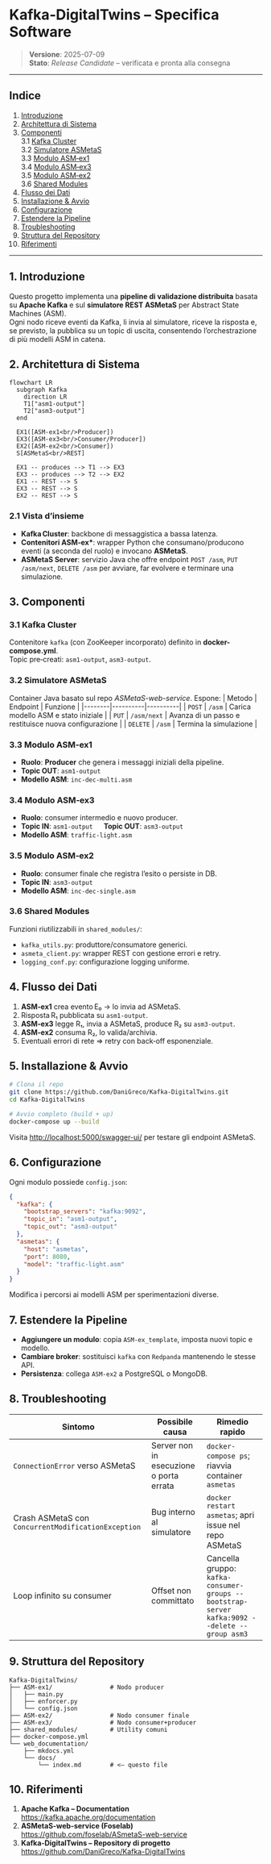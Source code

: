 
# Kafka‑DigitalTwins – Specifica Software  
> **Versione**: 2025-07-09  
> **Stato**: *Release Candidate* – verificata e pronta alla consegna  

---

## Indice
1. [Introduzione](#1-introduzione)  
2. [Architettura di Sistema](#2-architettura-di-sistema)  
3. [Componenti](#3-componenti)  
   3.1 [Kafka Cluster](#31-kafka-cluster)  
   3.2 [Simulatore ASMetaS](#32-simulatore-asmetas)  
   3.3 [Modulo ASM‑ex1](#33-modulo-asm-ex1)  
   3.4 [Modulo ASM‑ex3](#34-modulo-asm-ex3)  
   3.5 [Modulo ASM‑ex2](#35-modulo-asm-ex2)  
   3.6 [Shared Modules](#36-shared-modules)  
4. [Flusso dei Dati](#4-flusso-dei-dati)  
5. [Installazione & Avvio](#5-installazione--avvio)  
6. [Configurazione](#6-configurazione)  
7. [Estendere la Pipeline](#7-estendere-la-pipeline)  
8. [Troubleshooting](#8-troubleshooting)  
9. [Struttura del Repository](#9-struttura-del-repository)  
10. [Riferimenti](#10-riferimenti)  

---

## 1. Introduzione
Questo progetto implementa una **pipeline di validazione distribuita** basata su **Apache Kafka** e sul **simulatore REST ASMetaS** per Abstract State Machines (ASM).  
Ogni nodo riceve eventi da Kafka, li invia al simulatore, riceve la risposta e, se previsto, la pubblica su un topic di uscita, consentendo l’orchestrazione di più modelli ASM in catena.

## 2. Architettura di Sistema
```mermaid
flowchart LR
  subgraph Kafka
    direction LR
    T1["asm1-output"]
    T2["asm3-output"]
  end

  EX1([ASM-ex1<br/>Producer])
  EX3([ASM-ex3<br/>Consumer/Producer])
  EX2([ASM-ex2<br/>Consumer])
  S[ASMetaS<br/>REST]

  EX1 -- produces --> T1 --> EX3
  EX3 -- produces --> T2 --> EX2
  EX1 -- REST --> S
  EX3 -- REST --> S
  EX2 -- REST --> S
```

### 2.1 Vista d’insieme
- **Kafka Cluster**: backbone di messaggistica a bassa latenza.  
- **Contenitori ASM‑ex\***: wrapper Python che consumano/producono eventi (a seconda del ruolo) e invocano **ASMetaS**.  
- **ASMetaS Server**: servizio Java che offre endpoint `POST /asm`, `PUT /asm/next`, `DELETE /asm` per avviare, far evolvere e terminare una simulazione.

## 3. Componenti

### 3.1 Kafka Cluster
Contenitore `kafka` (con ZooKeeper incorporato) definito in **docker-compose.yml**.  
Topic pre‑creati: `asm1-output`, `asm3-output`.

### 3.2 Simulatore ASMetaS
Container Java basato sul repo *ASMetaS-web-service*. Espone:
| Metodo | Endpoint | Funzione |
|--------|----------|----------|
| `POST` | `/asm` | Carica modello ASM e stato iniziale |
| `PUT`  | `/asm/next` | Avanza di un passo e restituisce nuova configurazione |
| `DELETE` | `/asm` | Termina la simulazione |

### 3.3 Modulo ASM‑ex1
- **Ruolo**: **Producer** che genera i messaggi iniziali della pipeline.  
- **Topic OUT**: `asm1-output`  
- **Modello ASM**: `inc-dec-multi.asm`  

### 3.4 Modulo ASM‑ex3
- **Ruolo**: consumer intermedio e nuovo producer.  
- **Topic IN**: `asm1-output`   **Topic OUT**: `asm3-output`  
- **Modello ASM**: `traffic-light.asm`  

### 3.5 Modulo ASM‑ex2
- **Ruolo**: consumer finale che registra l’esito o persiste in DB.  
- **Topic IN**: `asm3-output`  
- **Modello ASM**: `inc-dec-single.asm`  

### 3.6 Shared Modules
Funzioni riutilizzabili in `shared_modules/`:
- `kafka_utils.py`: produttore/consumatore generici.
- `asmeta_client.py`: wrapper REST con gestione errori e retry.
- `logging_conf.py`: configurazione logging uniforme.

## 4. Flusso dei Dati
1. **ASM‑ex1** crea evento E₀ → lo invia ad ASMetaS.  
2. Risposta R₁ pubblicata su `asm1-output`.  
3. **ASM‑ex3** legge R₁, invia a ASMetaS, produce R₂ su `asm3-output`.  
4. **ASM‑ex2** consuma R₂, lo valida/archivia.  
5. Eventuali errori di rete ⇒ retry con back‑off esponenziale.

## 5. Installazione & Avvio
```bash
# Clona il repo
git clone https://github.com/DaniGreco/Kafka-DigitalTwins.git
cd Kafka-DigitalTwins

# Avvio completo (build + up)
docker-compose up --build
```
Visita <http://localhost:5000/swagger-ui/> per testare gli endpoint ASMetaS.

## 6. Configurazione
Ogni modulo possiede `config.json`:
```json
{
  "kafka": {
    "bootstrap_servers": "kafka:9092",
    "topic_in": "asm1-output",
    "topic_out": "asm3-output"
  },
  "asmetas": {
    "host": "asmetas",
    "port": 8080,
    "model": "traffic-light.asm"
  }
}
```
Modifica i percorsi ai modelli ASM per sperimentazioni diverse.

## 7. Estendere la Pipeline
- **Aggiungere un modulo**: copia `ASM-ex_template`, imposta nuovi topic e modello.  
- **Cambiare broker**: sostituisci `kafka` con `Redpanda` mantenendo le stesse API.  
- **Persistenza**: collega `ASM-ex2` a PostgreSQL o MongoDB.

## 8. Troubleshooting
| Sintomo | Possibile causa | Rimedio rapido |
|---------|-----------------|----------------|
| `ConnectionError` verso ASMetaS | Server non in esecuzione o porta errata | `docker-compose ps`; riavvia container `asmetas` |
| Crash ASMetaS con `ConcurrentModificationException` | Bug interno al simulatore | `docker restart asmetas`; apri issue nel repo ASMetaS |
| Loop infinito su consumer | Offset non committato | Cancella gruppo: `kafka-consumer-groups --bootstrap-server kafka:9092 --delete --group asm3` |

## 9. Struttura del Repository
```
Kafka-DigitalTwins/
├── ASM-ex1/                # Nodo producer
│   ├── main.py
│   ├── enforcer.py
│   └── config.json
├── ASM-ex2/                # Nodo consumer finale
├── ASM-ex3/                # Nodo consumer+producer
├── shared_modules/         # Utility comuni
├── docker-compose.yml
└── web_documentation/
    ├── mkdocs.yml
    └── docs/
        └── index.md        # <— questo file
```

## 10. Riferimenti
1. **Apache Kafka – Documentation**  
   <https://kafka.apache.org/documentation>  
2. **ASMetaS‑web‑service (Foselab)**  
   <https://github.com/foselab/ASmetaS-web-service>  
3. **Kafka‑DigitalTwins – Repository di progetto**  
   <https://github.com/DaniGreco/Kafka-DigitalTwins>
